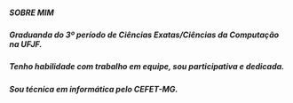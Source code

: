 ##### SOBRE MIM
##### Graduanda do 3º período de Ciências Exatas/Ciências da Computação na UFJF.
##### Tenho habilidade com trabalho em equipe, sou participativa e dedicada.
##### Sou técnica em informática pelo CEFET-MG.
##
##
<!--
**eduardaac/eduardaac** is a ✨ _special_ ✨ repository because its `README.md` (this file) appears on your GitHub profile.

Here are some ideas to get you started:

- 🔭 I’m currently working on ...
- 🌱 I’m currently learning ...
- 👯 I’m looking to collaborate on ...
- 🤔 I’m looking for help with ...
- 💬 Ask me about ...
- 📫 How to reach me: ...
- 😄 Pronouns: ...
- ⚡ Fun fact: ...
-->
